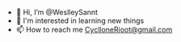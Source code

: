 - 👋 Hi, I’m @WeslleySannt
- 👀 I'm interested in learning new things
- 📫 How to reach me CyclloneRioot@gmail.com

<!---
WeslleySannt/WeslleySannt is a ✨ special ✨ repository because its `README.md` (this file) appears on your GitHub profile.
You can click the Preview link to take a look at your changes.
--->
